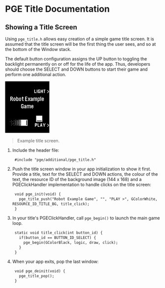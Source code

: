 # PGE Title Documentation

## Showing a Title Screen

Using `pge_title.h` allows easy creation of a simple game title screen. It is
assumed that the title screen will be the first thing the user sees, and so at
the bottom of the Window stack. 

The default button configuration assigns the UP button to toggling the backlight
permanently on or off for the life of the app. Thus, developers should choose
the SELECT and DOWN buttons to start their game and perform one additional
action.

![screenshot2](screenshots/screenshot2.png)

> Example title screen.

1. Include the header file:

        #include "pge/additional/pge_title.h"

2. Push the title screen window in your app initialization to show it first.
   Provide a title, text for the SELECT and DOWN actions, the colour of the
   text, the resource ID of the background image (144 x 168) and a
   PGEClickHandler implementation to handle clicks on the title screen:

        void pge_init(void) {
          pge_title_push("Robot Example Game", "", "PLAY >", GColorWhite, RESOURCE_ID_TITLE_BG, title_click);
        }

3. In your title's PGEClickHandler, call `pge_begin()` to launch the main game loop.

        static void title_click(int button_id) {
          if(button_id == BUTTON_ID_SELECT) {
            pge_begin(GColorBlack, logic, draw, click);
          }
        }

4. When your app exits, pop the last window:

        void pge_deinit(void) {
          pge_title_pop();
        }